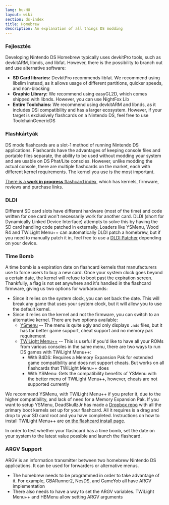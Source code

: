 ```yaml
---
lang: hu-HU
layout: wiki
section: ds-index
title: Homebrew
description: An explanation of all things DS modding
---
```


### Fejlesztés

Developing Nintendo DS Homebrew typically uses devkitPro tools, such as devkitARM, libnds, and libfat. However, there is the possibility to branch out and use alternative software:

- **SD Card libraries:** DevkitPro recommends libfat. We recommend using libslim instead, as it allows usage of different partitions, quicker speeds, and non-blocking
- **Graphic Library:** We recommend using easyGL2D, which comes shipped with libnds. However, you can use NightFox Lib
- **Entire Toolchains:** We recommend using devkitARM and libnds, as it includes DSi compatibility and has a larger ecosystem. However, if your target is exclusively flashcards on a Nintendo DS, feel free to use ToolchainGenericDS

### Flashkártyák

DS mode flashcards are a slot-1 method of running Nintendo DS applications. Flashcards have the advantages of keeping console files and portable files separate, the ability to be used without modding your system and are usable on DS Phat/Lite consoles. However, unlike modding the actual console, there are multiple flashcards on the market, each with different kernel requirements. The kernel you use is the most important.

[There is a **work in progress** flashcard index](https://nightyoshi370.github.io/mm-github-pages-starter/), which has kernels, firmware, reviews and purchase links.

### DLDI

Different SD card slots have different hardware (most of the time) and code written for one card won't necessarily work for another card. DLDI (short for Dynamically Linked Device Interface) attempts to solve this by having the SD card handling code patched in externally. Loaders like YSMenu, Wood R4 and TWiLight Menu++ can automatically DLDI patch a homebrew, but if you need to manually patch it in, feel free to use a [DLDI Patcher](https://www.chishm.com/DLDI#tools) depending on your device.

### Time Bomb

A time bomb is a expiration date on flashcard kernels that manufacturers use to force users to buy a new card. Once your system clock goes beyond a certain date, the kernel will refuse to boot past the expiration screen. Thankfully, a flag is not set anywhere and it's handled in the flashcard firmware, giving us two options for workarounds:

- Since it relies on the system clock, you can set back the date. This will break any game that uses your system clock, but it will allow you to use the default kernel.
- Since it relies on the kernel and not the firmware, you can switch to an alternative kernel. There are two options available:
  - [YSmenu](https://gbatemp.net/threads/retrogamefan-updates-releases.267243/) -- The menu is quite ugly and only displays `.nds` files, but it has far better game support, cheat support and no memory pak requirement
  - [TWiLight Menu++](https://github.com/DS-Homebrew/TWiLightMenu) -- This is useful if you'd like to have all your ROMs from various consoles in the same menu, there are two ways to run DS games with TWiLight Menu++:
    - With B4DS: Requires a Memory Expansion Pak for extended game compatibility and does not support cheats. But works on all flashcards that TWiLight Menu++ does
    - With YSMenu: Gets the compatibility benefits of YSMenu with the better menu of TWiLight Menu++, however, cheats are not supported currently

We recommend YSMenu, with TWiLight Menu++ if you prefer it, due to the higher compatibility, and lack of need for a Memory Expansion Pak. If you want to setup YSMenu, DeadSkullzJr has made a [Dropbox repo](https://www.dropbox.com/sh/egadrhxj8gimu5t/AACv2KqWmeXEHkxoYRluobxha?dl=0) with all the primary boot kernels set up for your flashcard. All it requires is a drag and drop to your SD card root and you have completed. Instructions on how to install TWiLight Menu++ are [on the flashcard install page](../twilightmenu/installing-flashcard).

In order to test whether your flashcard has a time bomb, set the date on your system to the latest value possible and launch the flashcard.

### ARGV Support
ARGV is an information transmitter between two homebrew Nintendo DS applications. It can be used for forwarders or alternative menus.

- The homebrew needs to be programmed in order to take advantage of it. For example, GBARunner2, NesDS, and GameYob all have ARGV implementation
- There also needs to have a way to set the ARGV variables. TWiLight Menu++ and HBMenu allow setting ARGV arguments
